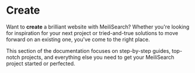 # Create

Want to **create** a brilliant website with MeiliSearch? Whether you're looking for inspiration for your next project or tried-and-true solutions to move forward on an existing one, you've come to the right place.

This section of the documentation focuses on step-by-step guides, top-notch projects, and everything else you need to get your MeiliSearch project started or perfected.